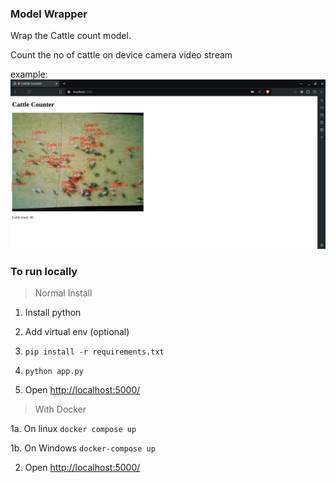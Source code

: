 ### Model Wrapper

Wrap the Cattle count model.

Count the no of cattle on device camera video stream

example: ![browser Window](./images/example.png)


### To run locally

> Normal Install

1. Install python

2. Add virtual env (optional)

3. `pip install -r requirements.txt`

4. `python app.py`

5. Open [http://localhost:5000/](http://localhost:5000/)

> With Docker

1a. On linux `docker compose up`

1b. On Windows `docker-compose up`

2. Open [http://localhost:5000/](http://localhost:5000/)